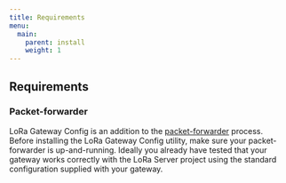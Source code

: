 ```yaml
---
title: Requirements
menu:
  main:
    parent: install
    weight: 1
---
```


## Requirements

### Packet-forwarder

LoRa Gateway Config is an addition to the [packet-forwarder](https://github.com/lora-net/packet_forwarder)
process. Before installing the LoRa Gateway Config utility, make sure your
packet-forwarder is up-and-running. Ideally you already have tested that your
gateway works correctly with the LoRa Server project using the standard
configuration supplied with your gateway.
